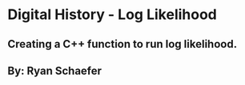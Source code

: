 # Digital History - Log Likelihood
## Creating a C++ function to run log likelihood.
## By: Ryan Schaefer
